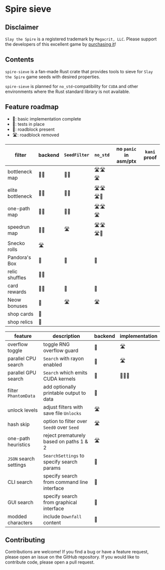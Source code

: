# Spire sieve

## Disclaimer

`Slay the Spire` is a registered trademark by `Megacrit, LLC`.
Please support the developers of this excellent game by [purchasing it](https://store.steampowered.com/app/646570/Slay_the_Spire/)!

## Contents

`spire-sieve` is a fan-made Rust crate that provides tools to sieve for `Slay the Spire` game seeds with desired properties.

`spire-sieve` is planned for `no_std`-compatibility for `CUDA` and other environments where the Rust standard library is not available.

## Feature roadmap

- 🌱: basic implementation complete
- 🔬: tests in place
- 🚧: roadblock present
- 🛣️: roadblock removed

| filter           | backend    | `SeedFilter`   | `no_std`      | no `panic` in asm/ptx |`kani` proof |
|------------------|------------|----------------|---------------|-----------------------|-------------|
| bottleneck map   | 🌱🔬      | 🌱🔬          | 🛣️🛣️🛣️      |                       |             |
| elite bottleneck | 🌱🔬      | 🌱🔬          | 🛣️🛣️🛣️🚧    |                       |             |
| one-path map     | 🌱🔬      | 🌱🔬          | 🛣️🛣️🛣️      |                       |             |
| speedrun map     | 🌱🔬      | 🛣️            | 🛣️🛣️🛣️🚧    |                       |             |
| Snecko rolls     | 🛣️        |                |               |                       |             |
| Pandora's Box    | 🌱        | 🌱             | 🌱           |                       |             |
| relic shuffles   | 🚧🚧      |                |               |                       |             |
| card rewards     | 🌱🔬      | 🌱            | 🌱            |                       |             |
| Neow bonuses     | 🌱        | 🛣️             | 🛣️           |                       |             |
| shop cards       | 🚧        |                |               |                       |             |
| shop relics      | 🚧        |                |               |                       |             |

| feature     | description                                | backend  | implementation |
|------------------------|--------------------------------------------|----------|----------------|
| overflow toggle        | toggle RNG overflow guard                  | 🌱      | 🛣️️             |
| parallel CPU search    | `Search` with rayon enabled                | 🌱      | 🛣️             |
| parallel GPU search    | `Search` which emits CUDA kernels          | 🌱      | 🚧🚧🚧        |
| filter `PhantomData`   | add optionally printable output to data    | 🚧      |                |
| unlock levels          | adjust filters with save file `Unlocks`    | 🛣️      |                |
| hash skip              | option to filter over `Seed0` over `Seed`  | 🛣️      |                |
| one-path heuristics    | reject prematurely based on paths 1 & 2    | 🛣️      |                |
| `JSON` search settings | `SearchSettings` to specify search params  | 🚧      |                |
| CLI search             | specify search from command line interface | 🚧      |                |
| GUI search             | specify search from graphical interface    | 🚧      |                |
| modded characters      | include `Downfall` content                 | 🚧      |                |

## Contributing

Contributions are welcome!
If you find a bug or have a feature request, please open an issue on the GitHub repository.
If you would like to contribute code, please open a pull request.
